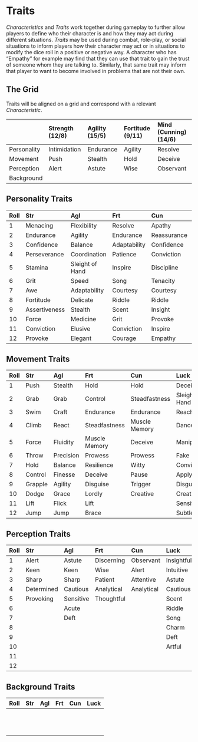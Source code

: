 # Traits

*Characteristics* and *Traits* work together during gameplay to further allow players to define who their character is and how they may act during different situations. *Traits* may be used during combat, role-play, or social situations to inform players how their character may act or in situations to modify the dice roll in a positive or negative way. A character who has “Empathy” for example may find that they can use that trait to gain the trust of someone whom they are talking to. Similarly, that same trait may inform that player to want to become involved in problems that are not their own. 

## The Grid
Traits will be aligned on a grid and correspond with a relevant *Characteristic*. 

|  | Strength (12/8) | Agility (15/5) | Fortitude (9/11)  | Mind (Cunning) (14/6) |
|:--|:--|:--|:--|:--|
| Personality | Intimidation | Endurance | Agility | Resolve |
| Movement | Push | Stealth | Hold | Deceive |  
| Perception | Alert | Astute | Wise | Observant 
| Background |  |  |  |  | 



## Personality Traits

| Roll | Str | Agl | Frt | Cun | Luck |
|:--|:--|:--|:--|:--|:--|
| 1 | Menacing | Flexibility | Resolve  | Apathy |  ~~Confidence~~|
| 2 | Endurance | Agility | Endurance | Reassurance | ~~Courtesy~~ |
| 3 | Confidence | Balance | Adaptability | Confidence | ~~Riddle~~ |
| 4 | Perseverance | Coordination | Patience | Conviction | ~~Song~~ |
| 5 | Stamina | Sleight of Hand | Inspire | Discipline | Sleight of Hand |
| 6 | Grit | Speed | Song | Tenacity | Charm |
| 7 | Awe | Adaptability | Courtesy | Courtesy | ~~Scent~~ |
| 8 | Fortitude | Delicate | Riddle | Riddle | ~~Assertiveness~~ |
| 9 | Assertiveness | Stealth | Scent | Insight | Insight |
| 10 | Force | Medicine | Grit | Provoke | ~~Empathy~~ |
| 11 | Conviction | Elusive | Conviction | Inspire | Apathy |
| 12 | Provoke | Elegant | Courage | Empathy | Inspire |

## Movement Traits

| Roll | Str | Agl | Frt | Cun | Luck |
|:--|:--|:--|:--|:--|:--|
| 1 | Push | Stealth | Hold | Hold | Deceive  |
| 2 | Grab | Grab | Control | Steadfastness | Sleight of Hand |
| 3 | Swim | Craft | Endurance | Endurance | Reach |
| 4 | Climb | React | Steadfastness | Muscle Memory | Dance |
| 5 | Force | Fluidity | Muscle Memory | Deceive | Manipulate |
| 6 | Throw | Precision | Prowess | Prowess | Fake |
| 7 | Hold | Balance | Resilience | Witty | Convince |
| 8 | Control | Finesse | Deceive | Pause | Apply |
| 9 | Grapple | Agility | Disguise | Trigger | Disguise |
| 10 | Dodge | Grace | Lordly | Creative | Creative |
| 11 | Lift | Flick | Lift |  | Sensitive |
| 12 | Jump | Jump | Brace |  | Subtle |

## Perception Traits

| Roll | Str | Agl | Frt | Cun | Luck |
|:--|:--|:--|:--|:--|:--|
| 1 | Alert | Astute | Discerning | Observant | Insightful |
| 2 | Keen | Keen | Wise | Alert | Intuitive  |
| 3 | Sharp | Sharp | Patient | Attentive | Astute |
| 4 | Determined | Cautious | Analytical | Analytical | Cautious |
| 5 | Provoking | Sensitive | Thoughtful |  | Scent |
| 6 |  | Acute | |  | Riddle |
| 7 |  | Deft |  |  | Song |
| 8 |  |  |  |  | Charm |
| 9 |  |  |  |  | Deft |
| 10 |  |  |  |  | Artful |
| 11 |  |  |  |  |  |
| 12 |  |  |  |  |  |

## Background Traits

| Roll | Str | Agl | Frt | Cun | Luck |
|:--|:--|:--|:--|:--|:--|
|  |  |  |  |  | |
|  |  |  |  |  |  |
|  |  |  |  |  |  |
|  |  |  |  |  |  |
|  |  |  |  |  |  |
|  |  |  |  |  |  |
|  |  |  |  |  |  |
|  |  |  |  |  |  |
|  |  |  |  |  |  |
|  |  |  |  |  |  |
|  |  |  |  |  |  |
|  |  |  |  |  |  |
